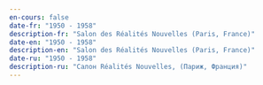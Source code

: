 ```yaml
---
en-cours: false
date-fr: "1950 - 1958"
description-fr: "Salon des Réalités Nouvelles (Paris, France)"
date-en: "1950 - 1958"
description-en: "Salon des Réalités Nouvelles (Paris, France)"
date-ru: "1950 - 1958"
description-ru: "Салон Réalités Nouvelles, (Париж, Франция)"
---
```

